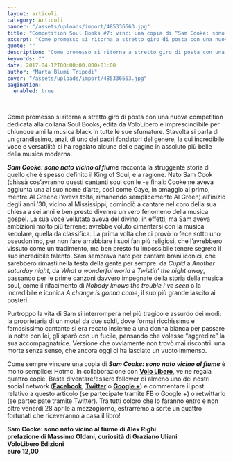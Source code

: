 ```yaml
---
layout: articoli
category: Articoli
banner: "/assets/uploads/import/485336663.jpg"
title: "Competition Soul Books #7: vinci una copia di “Sam Cooke: sono nato vicino al fiume”!"
excerpt: "Come promesso si ritorna a stretto giro di posta con una nuova competition dedicata alla collana Soul Books, edita da VoloLibero e imprescindibile per chiunque ami la musica black in tutte le sue sfumature. Stavolta si parla di un grandissimo, anzi, di uno dei padri fondatori del genere, la cui incredibile voce e versatilità ci [&hellip"
quote: ""
description: "Come promesso si ritorna a stretto giro di posta con una nuova competition dedicata alla collana Soul Books, edita da VoloLibero e imprescindibile per chiunque ami la musica black in tutte le sue sfumature. Stavolta si parla di un grandissimo, anzi, di uno dei padri fondatori del genere, la cui incredibile voce e versatilità ci [&hellip"
keywords: ""
date: 2017-04-12T00:00:00.000+01:00
author: "Marta Blumi Tripodi"
cover: "/assets/uploads/import/485336663.jpg"
pagination:
  enabled: true

---
```


Come promesso si ritorna a stretto giro di posta con una nuova competition dedicata alla collana Soul Books, edita da VoloLibero e imprescindibile per chiunque ami la musica black in tutte le sue sfumature. Stavolta si parla di un grandissimo, anzi, di uno dei padri fondatori del genere, la cui incredibile voce e versatilità ci ha regalato alcune delle pagine in assoluto più belle della musica moderna.

_**Sam Cooke: sono nato vicino al fiume**_ racconta la struggente storia di quello che è spesso definito il King of Soul, e a ragione. Nato Sam Cook (chissà cos’avranno questi cantanti soul con le -e finali: Cooke ne aveva aggiunta una al suo nome d’arte, così come Gaye, in omaggio al primo, mentre Al Greene l’aveva tolta, rimanendo semplicemente Al Green) all’inizio degli anni ’30, vicino al Mississippi, cominciò a cantare nel coro della sua chiesa a sei anni e ben presto divenne un vero fenomeno della musica gospel. La sua voce vellutata aveva del divino, in effetti, ma Sam aveva ambizioni molto più terrene: avrebbe voluto cimentarsi con la musica secolare, quella da classifica. La prima volta che ci provò lo fece sotto uno pseudonimo, per non fare arrabbiare i suoi fan più religiosi, che l’avrebbero vissuto come un tradimento, ma ben presto fu impossibile tenere segreto il suo incredibile talento. Sam sembrava nato per cantare brani iconici, che sarebbero rimasti nella testa della gente per sempre: da _Cupid_ a _Another saturday night_, da _What a wonderful world_ a _Twistin’ the night away_, passando per le prime canzoni davvero impegnate della storia della musica soul, come il rifacimento di _Nobody knows the trouble I’ve seen_ o la incredibile e iconica _A change is gonna come_, il suo più grande lascito ai posteri.

Purtroppo la vita di Sam si interromperà nel più tragico e assurdo dei modi: la proprietaria di un motel da due soldi, dove l’ormai ricchissimo e famosissimo cantante si era recato insieme a una donna bianca per passare la notte con lei, gli sparò con un fucile, pensando che volesse “aggredire” la sua accompagnatrice. Versione che ovviamente non trovò mai riscontri: una morte senza senso, che ancora oggi ci ha lasciato un vuoto immenso.

Come sempre vincere una copia di _**Sam Cooke: sono nato vicino al fiume**_ è molto semplice: Hotmc, in collaborazione con [**Volo Libero**](http://www.vololiberoedizioni.it/), ve ne regala quattro copie. Basta diventare/essere follower di almeno uno dei nostri social network ([**Facebook**](https://www.facebook.com/hotmcmag "https://www.facebook.com/hotmcmag"), [**Twitter**](https://twitter.com/hotmcmag "https://twitter.com/hotmcmag") o **[Google +](https://plus.google.com/u/0/111205470567886985739/posts "https://plus.google.com/u/0/111205470567886985739/posts")**) e commentare il post relativo a questo articolo (se partecipate tramite FB o Google +) o retwittarlo (se partecipate tramite Twitter). Tra tutti coloro che lo faranno entro e non oltre venerdì 28 aprile a mezzogiorno, estrarremo a sorte un quattro fortunati che riceveranno a casa il libro!

**Sam Cooke: sono nato vicino al fiume** 
**di Alex Righi**  
**prefazione di Massimo Oldani, curiosità di Graziano Uliani**  
**VoloLibero Edizioni**  
**euro 12,00**